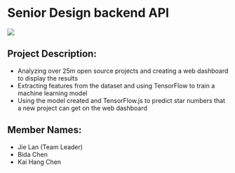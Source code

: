 # Senior Design backend API
<a href="https://codeclimate.com/github/JiejayLan/repo_search_engine/maintainability"><img src="https://api.codeclimate.com/v1/badges/f98f041f09218a551560/maintainability" /></a>

## Project Description:
- Analyzing over 25m open source projects and creating a web dashboard to display the results
- Extracting features from the dataset and using TensorFlow to train a machine learning model
- Using the model created and TensorFlow.js to predict star numbers that a new project can get on the web dashboard


## Member Names:
- Jie Lan (Team Leader)
- Bida Chen
- Kai Hang Chen
